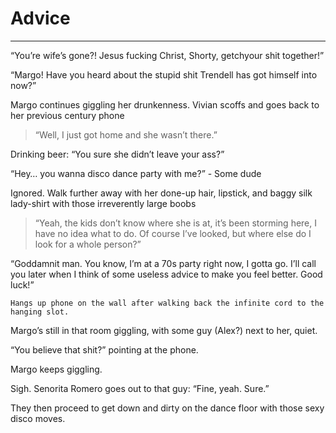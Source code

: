 
# Advice
__________

“You’re wife’s gone?! Jesus fucking Christ, Shorty, getchyour shit together!”

“Margo! Have you heard about the stupid shit Trendell has got himself into now?”

Margo continues giggling her drunkenness. Vivian scoffs and goes back to her previous century phone

> “Well, I just got home and she wasn’t there.”

Drinking beer: “You sure she didn’t leave your ass?”

“Hey… you wanna disco dance party with me?” - Some dude

Ignored. Walk further away with her done-up hair, lipstick, and baggy silk lady-shirt with those irreverently large boobs

> “Yeah, the kids don’t know where she is at, it’s been storming here, I have no idea what to do. Of course I’ve looked, but where else do I look for a whole person?”

“Goddamnit man. You know, I’m at a 70s party right now, I gotta go. I’ll call you later when I think of some useless advice to make you feel better. Good luck!”

`Hangs up phone on the wall after walking back the infinite cord to the hanging slot.`

Margo’s still in that room giggling, with some guy (Alex?) next to her, quiet.

“You believe that shit?” pointing at the phone.

Margo keeps giggling.

Sigh. Senorita Romero goes out to that guy: “Fine, yeah. Sure.”

They then proceed to get down and dirty on the dance floor with those sexy disco moves.
